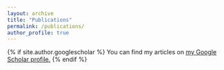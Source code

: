 ```yaml
---
layout: archive
title: "Publications"
permalink: /publications/
author_profile: true
---
```


{% if site.author.googlescholar %}
  You can find my articles on <u><a href="https://scholar.google.com/citations?user={{site.author.googlescholar}}">my Google Scholar profile</a>.</u>
{% endif %}
